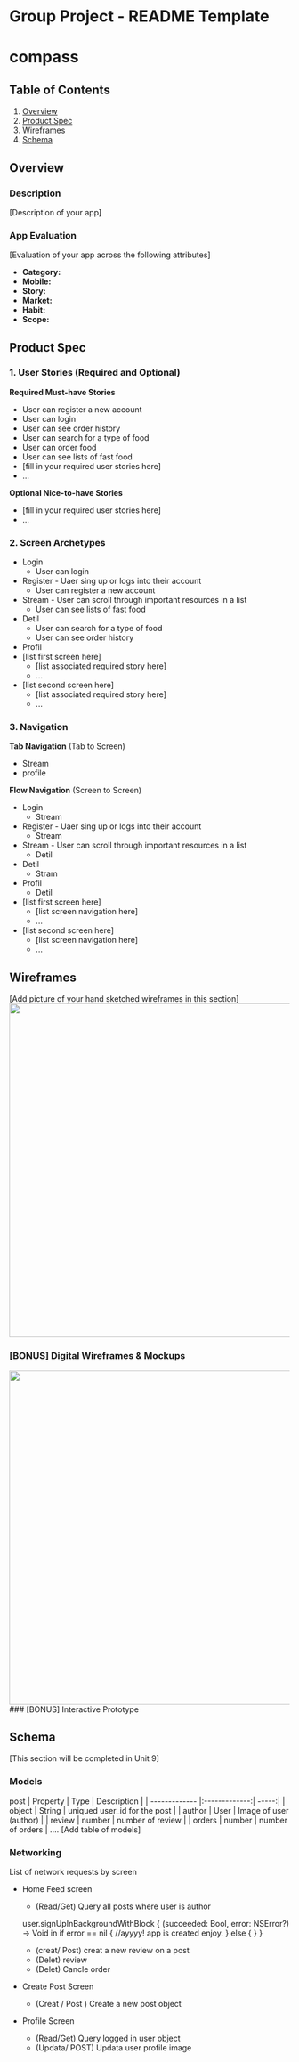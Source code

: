 
Group Project - README Template
===

# compass

## Table of Contents
1. [Overview](#Overview)
1. [Product Spec](#Product-Spec)
1. [Wireframes](#Wireframes)
2. [Schema](#Schema)

## Overview
### Description
[Description of your app]

### App Evaluation
[Evaluation of your app across the following attributes]
- **Category:**
- **Mobile:**
- **Story:**
- **Market:**
- **Habit:**
- **Scope:**

## Product Spec

### 1. User Stories (Required and Optional)

**Required Must-have Stories**
* User can register a new account
* User can login 
* User can see order history
* User can search for a type of food 
* User can order food 
* User can see lists of fast food
* [fill in your required user stories here]
* ...

**Optional Nice-to-have Stories**

* [fill in your required user stories here]
* ...

### 2. Screen Archetypes
* Login
    * User can login 
* Register - Uaer sing up or logs into their account 
  * User can register a new account
* Stream - User can scroll through important resources in a list
    * User can see lists of fast food
* Detil
    *  User can search for a type of food
    *  User can see order history
* Profil
* [list first screen here]
   * [list associated required story here]
   * ...
* [list second screen here]
   * [list associated required story here]
   * ...

### 3. Navigation
**Tab Navigation** (Tab to Screen)

* Stream
* profile

**Flow Navigation** (Screen to Screen)
* Login
    * Stream
* Register - Uaer sing up or logs into their account 
    * Stream 
* Stream - User can scroll through important resources in a list
    * Detil 
* Detil
    * Stram 
* Profil
    * Detil 
* [list first screen here]
   * [list screen navigation here]
   * ...
* [list second screen here]
   * [list screen navigation here]
   * ...

## Wireframes
[Add picture of your hand sketched wireframes in this section]
<img src="YOUR_WIREFRAME_IMAGE_URL" width=600>

### [BONUS] Digital Wireframes & Mockups
<img src="https://media.giphy.com/media/Kc2kJAUbxLtKK2Skrj/giphy.gif" width=600>
### [BONUS] Interactive Prototype

## Schema 
[This section will be completed in Unit 9]
### Models
post
| Property      | Type          | Description  |
| ------------- |:-------------:| -----:|
| object        | String        | uniqued user_id for the post |
| author        | User          |   Image of user (author)     |
| review        | number        |    number of review          |
| orders        | number        |    number of orders          |
....
[Add table of models]
### Networking
List of network requests by screen
* Home Feed screen
    * (Read/Get) Query all posts where user is author 
    
    user.signUpInBackgroundWithBlock {
        (succeeded: Bool, error: NSError?) -> Void in
        if error == nil {
        //ayyyy! app is created enjoy.
            } else {
        }
    }
    * (creat/ Post) creat a new review on a post 
    * (Delet) review 
    * (Delet) Cancle order 
* Create Post Screen 
    * (Creat / Post ) Create a new post object 
* Profile Screen 
    * (Read/Get) Query logged in user object
    * (Updata/ POST) Updata user profile image 
